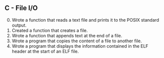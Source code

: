 C - File I/O
----------------------------
0. Wrote a function that reads a text file and prints it to the POSIX standard output.
1. Created a function that creates a file.
2. Wrote a function that appends text at the end of a file.
3. Wrote a program that copies the content of a file to another file.
4. Wrote a program that displays the information contained in the ELF header at the start of an ELF file.

